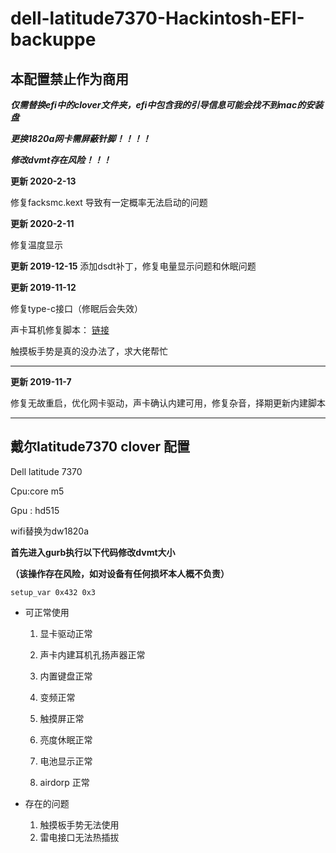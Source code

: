 # dell-latitude7370-Hackintosh-EFI-backuppe
## 本配置禁止作为商用 

***仅需替换efi中的clover文件夹，efi中包含我的引导信息可能会找不到mac的安装盘*** 

***更换1820a网卡需屏蔽针脚！！！！*** 

***修改dvmt存在风险！！！***  

**更新 2020-2-13** 

 修复facksmc.kext 导致有一定概率无法启动的问题

**更新 2020-2-11**  

修复温度显示

**更新 2019-12-15**
添加dsdt补丁，修复电量显示问题和休眠问题

**更新 2019-11-12**  

修复type-c接口（修眠后会失效）  

声卡耳机修复脚本： [链接](https://github.com/mikeTOliu/daliansky-ALCPlugFix)  

触摸板手势是真的没办法了，求大佬帮忙

---
**更新 2019-11-7** 

修复无故重启，优化网卡驱动，声卡确认内建可用，修复杂音，择期更新内建脚本

--- 
## 戴尔latitude7370 clover 配置

Dell latitude 7370 

Cpu:core m5 

Gpu : hd515 

wifi替换为dw1820a

**首先进入gurb执行以下代码修改dvmt大小** 

**（该操作存在风险，如对设备有任何损坏本人概不负责）**

`setup_var 0x432 0x3`
- 可正常使用
  
    1. 显卡驱动正常  

    2. 声卡内建耳机孔扬声器正常

  3. 内置键盘正常
  4. 变频正常 
  5. 触摸屏正常
  6. 亮度休眠正常  
  7. 电池显示正常
  8. airdorp 正常

- 存在的问题
  1. 触摸板手势无法使用
  2. 雷电接口无法热插拔 
   
